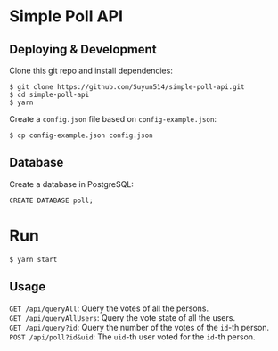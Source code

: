 # Simple Poll API

## Deploying & Development

Clone this git repo and install dependencies:

```plain
$ git clone https://github.com/Suyun514/simple-poll-api.git
$ cd simple-poll-api
$ yarn
```

Create a `config.json` file based on `config-example.json`:

```plain
$ cp config-example.json config.json
```

## Database

Create a database in PostgreSQL:

```plain
CREATE DATABASE poll;
```

# Run

```plain
$ yarn start
```

## Usage

`GET /api/queryAll`: Query the votes of all the persons.  
`GET /api/queryAllUsers`: Query the vote state of all the users.  
`GET /api/query?id`: Query the number of the votes of the `id`-th person.  
`POST /api/poll?id&uid`: The `uid`-th user voted for the `id`-th person.
